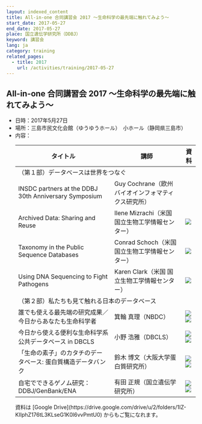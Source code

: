 ```yaml
---
layout: indexed_content
title: All-in-one 合同講習会 2017 ～生命科学の最先端に触れてみよう～
start_date: 2017-05-27
end_date: 2017-05-27
place: 国立遺伝学研究所（DDBJ）
keyword: 講習会
lang: ja
category: training
related_pages:
  - title: 2017
    url: /activities/training/2017-05-27
---
```


## All-in-one 合同講習会 2017 ～生命科学の最先端に触れてみよう～ <a name="a-2017"></a>

-   日時：2017年5月27日
-   場所：三島市民文化会館（ゆうゆうホール）　小ホール（静岡県三島市）
-   内容：
    <table>
      <thead>
        <tr><th>タイトル</th><th>講師</th><th>資料</th></tr>
      </thead>
      <tbody>
        <tr><td colspan="3">（第１部）データべースは世界をつなぐ</td></tr>
        <tr>
          <td>INSDC partners at the DDBJ 30th Anniversary Symposium</td>
          <td>Guy Cochrane（欧州バイオインフォマティクス研究所）</td>
          <td></td>
        </tr>
        <tr>
          <td>Archived Data: Sharing and Reuse</td>
          <td>Ilene Mizrachi（米国 国立生物工学情報センター）</td>
          <td><a href="https://youtu.be/07tGJcM_yaU"><img src="{{ site.baseurl }}/assets/images/parts/youtube_icon.svg" class="pdficon"></a></td>
        </tr>
        <tr>
          <td>Taxonomy in the Public Sequence Databases</td>
          <td>Conrad Schoch（米国 国立生物工学情報センター）</td>
          <td><a href="https://youtu.be/v8jKrOyUDno"><img src="{{ site.baseurl }}/assets/images/parts/youtube_icon.svg" class="pdficon"></a></td>
        </tr>
        <tr>
          <td>Using DNA Sequencing to Fight Pathogens</td>
          <td>Karen Clark（米国 国立生物工学情報センター）</td>
          <td><a href="https://youtu.be/m1AAmFykLso"><img src="{{ site.baseurl }}/assets/images/parts/youtube_icon.svg" class="pdficon"></a></td>
        </tr>
        <tr><td colspan="3">（第２部）私たちも見て触れる日本のデータベース</td></tr>
        <tr>
          <td>誰でも使える最先端の研究成果／今日からあなたも生命科学者</td>
          <td>箕輪 真理（NBDC）</td>
          <td><a href="https://youtu.be/pG9zBRFe2RM"><img src="{{ site.baseurl }}/assets/images/parts/youtube_icon.svg" class="pdficon"></a><a href="https://drive.google.com/file/d/123BLRFR-1Oa1Ct1y0yiafx9AS8cCN2AP" class="withoutpseudoelement"><img src="{{ site.baseurl }}/assets/images/parts/pdf_icon.svg" class="pdficon"></a></td>
        </tr>
        <tr>
          <td>今日から使える便利な生命科学系公共データベース in DBCLS</td>
          <td>小野 浩雅（DBCLS）</td>
          <td><a href="https://youtu.be/0ugT1qJAu3U"><img src="{{ site.baseurl }}/assets/images/parts/youtube_icon.svg" class="pdficon"></a><a href="https://drive.google.com/file/d/1A68JsEnDmI9sAOkMa2p6C_SguM4VnpYY" class="withoutpseudoelement"><img src="{{ site.baseurl }}/assets/images/parts/pdf_icon.svg" class="pdficon"></a></td>
        </tr>
        <tr>
          <td>「生命の素子」のカタチのデータベース: 蛋白質構造データバンク</td>
          <td>鈴木 博文（大阪大学蛋白質研究所）</td>
          <td><a href="https://youtu.be/w93IQGKeNOs"><img src="{{ site.baseurl }}/assets/images/parts/youtube_icon.svg" class="pdficon"></a><a href="https://drive.google.com/file/d/1EBAAzvGU3mBtFXnRUsYQu9NZ6HAqqEDR" class="withoutpseudoelement"><img src="{{ site.baseurl }}/assets/images/parts/pdf_icon.svg" class="pdficon"></a></td>
        </tr>
        <tr>
          <td>自宅でできるゲノム研究：DDBJ/GenBank/ENA</td>
          <td>有田 正規（国立遺伝学研究所）</td>
          <td><a href="https://youtu.be/ZdbtLF6DDeE"><img src="{{ site.baseurl }}/assets/images/parts/youtube_icon.svg" class="pdficon"></a><a href="https://drive.google.com/file/d/1q9rr47dpUIpdcyT_s3WP6cCJXgKPu5N5" class="withoutpseudoelement"><img src="{{ site.baseurl }}/assets/images/parts/pdf_icon.svg" class="pdficon"></a></td>
        </tr>
      </tbody>
    </table>
    資料は [Google Drive](https://drive.google.com/drive/u/2/folders/1IZ-KIIphZ176tL3KLseG1K0l6vvPmtU0) からもご覧になれます。


